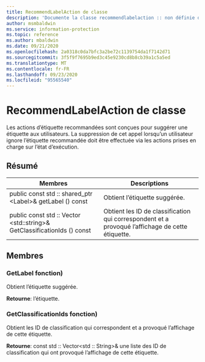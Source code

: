 ```yaml
---
title: RecommendLabelAction de classe
description: 'Documente la classe recommendlabelaction :: non définie du kit de développement logiciel (SDK) Microsoft Information Protection (MIP).'
author: msmbaldwin
ms.service: information-protection
ms.topic: reference
ms.author: mbaldwin
ms.date: 09/21/2020
ms.openlocfilehash: 2a0318c0da7bfc3a2be72c1139754da1f7142d71
ms.sourcegitcommit: 3f5f9f7695b9ed3c45e9230cd8b8cb39a1c5a5ed
ms.translationtype: MT
ms.contentlocale: fr-FR
ms.lasthandoff: 09/23/2020
ms.locfileid: "95565540"
---
```

# <a name="class-recommendlabelaction"></a>RecommendLabelAction de classe 
Les actions d’étiquette recommandées sont conçues pour suggérer une étiquette aux utilisateurs. La suppression de cet appel lorsqu’un utilisateur ignore l’étiquette recommandée doit être effectuée via les actions prises en charge sur l’état d’exécution.
  
## <a name="summary"></a>Résumé
 Membres                        | Descriptions                                
--------------------------------|---------------------------------------------
public const std :: shared_ptr \<Label\>& getLabel () const  |  Obtient l’étiquette suggérée.
public const std :: Vector \<std::string\>& GetClassificationIds () const  |  Obtient les ID de classification qui correspondent et a provoqué l’affichage de cette étiquette.
  
## <a name="members"></a>Membres
  
### <a name="getlabel-function"></a>GetLabel fonction)
Obtient l’étiquette suggérée.

  
**Retourne**: l’étiquette.
  
### <a name="getclassificationids-function"></a>GetClassificationIds fonction)
Obtient les ID de classification qui correspondent et a provoqué l’affichage de cette étiquette.

  
**Retourne**: const std :: Vector<std :: String>& une liste des ID de classification qui ont provoqué l’affichage de cette étiquette.